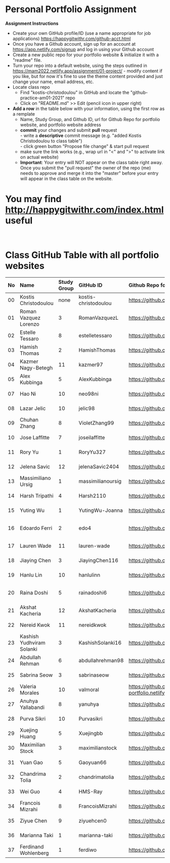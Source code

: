 # Personal Portfolio Assignment

**Assignment Instructions**

- Create your own GitHub profile/ID (use a name appropriate for job applications) <https://happygitwithr.com/github-acct.html>
- Once you have a Github account, sign up for an account at <https://app.netlify.com/signup> and log in using your Github account
- Create a new public repo for your portfolio website & initialize it with a "readme" file.
- Turn your repo into a default website, using the steps outlined in <https://mam2022.netlify.app/assignment/01-project/>
       - modify content if you like, but for now it's fine to use the theme content provided and just change your name, email address, etc.
- Locate class repo
    - Find "kostis-christodoulou" in GitHub and locate the "github-practice-am01-2021" repo
    - Click on "README.md" >> Edit (pencil icon in upper right)
- **Add a row** in the table below with your information, using the first row as a remplate
    - Name, Study Group, and Github ID, url for Github Repo for portfolio website, and portfolio website address 
    - **commit** your changes and submit **pull** request   
            - write a **descriptive** commit message (e.g. "added Kostis Christodoulou to class table")  
            - click green button "Propose file change" & start pull request  
    - make sure the link works (e.g., wrap url in "<" and ">" to activate link on actual website)  
    - **Important**: Your entry will NOT appear on the class table right away.  Once you submit the "pull request" the owner of the repo (me) needs to approve and merge it into the "master" before your entry will appear in the class table on the website. 

# You may find <http://happygitwithr.com/index.html> useful
 
<br>

# Class GitHub Table with all portfolio websites

|No | Name | Study Group | GitHub ID            |Github Repo for portfolio website                      |Netlify website address              |Date Added     |  
|:---|:----------------------|:--------------|:---------------------|:------------------------------------------------------|:------------------------------------|:-----------------------| 
|00|Kostis Christodoulou   | none     | kostis-christodoulou |<https://github.com/kostis-christodoulou/my_website>   |<https://kostis-portfolio.netlify.app/>        |2020-08-25 |
|01|Roman Vazquez Lorenzo   | 3 | RomanVazquezL | https://github.com/RomanVazquezL/My_website |  https://festive-colden-5f291f.netlify.app | 2021-09-01
|02|Estelle Tessaro   | 8     | estelletessaro |<https://github.com/estelletessaro/my_website>   |<https://estelletessaro-portfolio.netlify.app/> |2021-09-01 |
|03|Hamish Thomas          | 2        | HamishThomas         |<https://github.com/HamishThomas/my_website>           |<https://hamish-portfolio.netlify.app/>        |2021-09-01 |
|04|Kazmer Nagy-Betegh     | 11       | kazmer97             |<https://github.com/kazmer97/my_website>               |<https://kazmer-nagy-betegh.netlify.app> |2020-09-01 |
|05|Alex Kubbinga     | 5       | AlexKubbinga             |<https://github.com/AlexKubbinga/my_website>               |<https://alexkubbinga.netlify.app/> |2021-09-01 |
|07|Hao Ni     | 10       | neo98ni            |<https://github.com/neo98ni/haoni_website>               |<https://neoswebsite.netlify.app> |2021-09-01 |
|08|Lazar Jelic	| 10 | jelic98 | <https://github.com/jelic98/lbs_am01_portfolio> | <https://lazar-jelic-am01.netlify.app> | 2021-09-01 |
|09|Chuhan Zhang | 8   | VioletZhang99            |<https://github.com/VioletZhang99/my_website.git> |<https://chuhan-portfolio.netlify.app> |2021-09-01 |
|10|	Jose Laffitte|	7	|joseilaffitte	|https://github.com/joseilaffitte|	https://joseswonderfulwebsite.netlify.app/|2021-09-01 |
|11|Rory Yu | 1   | RoryYu327            |<https://github.com/RoryYu327/my_website> |<https://website4rory.netlify.app> |2021-09-01 |
|12|Jelena Savic | 12   | jelenaSavic2404            |<https://github.com/jelenaSavic2404/my_website> |<https://jelena-savic-portfolio.netlify.app> |2021-09-01 |
|13|Massimiliano Ursig   | 1     | massimilianoursig |https://github.com/massimilianoursig/my_website.git  |<https://massimiliano-portfolio.netlify.app/> |2021-09-01 |
|14|Harsh Tripathi | 4 | Harsh2110 | https://github.com/Harsh2110/my_website | <https://harsh-tripathi-portfolio.netlify.app/> | 2021-09-01
|15|Yuting Wu   | 1     | YutingWu-Joanna |<https://github.com/YutingWu-Joanna/my_website>  |<https://yutingwu-portfolio.netlify.app> |2021-09-01 |
|16|Edoardo Ferri   | 2     | edo4 |<https://github.com/edo4/my_website.git>  |<https://edoardoferri-portfolio.netlify.app|2021-09-01>|
|17|Lauren Wade | 11 | lauren-wade | https://github.com/lauren-wade/my_website | <https://lauren-wade.netlify.app> | 2021-09-01
|18|Jiaying Chen   | 3     | JiayingChen116 |<https://github.com/JiayingChen116/my-website>  |<https://jiayingchen-portfolio.netlify.app> |2021-09-01 |
|19|Hanlu Lin   | 10    | hanlulinn |<https://github.com/hanlulinn/my_website>  |<https://hanlu-lin.netlify.app> |2021-09-02 |
|20 | Raina Doshi | 5  | rainadoshi6 | <https://github.com/rainadoshi6/my_website> | <https://rainadoshi-portfolio.netlify.app/>  | 01-09-2021 |   
|21|Akshat Kacheria   | 12     | AkshatKacheria |https://github.com/AkshatKacheria/akshatkacheriaportfolio.git  |<https://akshatkacheria.netlify.app> |2021-09-02
|22|Nereid Kwok   | 11     | nereidkwok |<https://github.com/nereidkwok/my_website>  |<https://nereidkwok.netlify.app> |2021-09-02 |
|23|Kashish Yudhviram Solanki| 3 | KashishSolanki16 | <https://github.com/KashishSolanki16/my_website> | <https://kashish-solanki-2000.netlify.app/> | 2021-09-02|
|24|Abdullah Rehman   | 6 | abdullahrehman98 |<https://github.com/abdullahrehman98/my_website> |<abdullahrehmanportfolio.netlify.app> |2021-09-02|
|25| Sabrina Seow | 3 | sabrinaseow | https://github.com/sabrinaseow/my_website.git | <https://sabrina-seow-portfolio.netlify.app> | 2021-09-02 
|26| Valeria Morales | 10  | valmoral | https://github.com/valmoral/my-website  https://valmoral-portfolio.netlify.app
|27| Anuhya Yallabandi | 8 | yanuhya | <https://github.com/yanuhya/my_website.git> | <https://yanuhya.netlify.app/> |2021-09-02|
|28| Purva Sikri | 10 | Purvasikri | <https://github.com/Purvasikri/my_website> | <https://purvasikri.netlify.app> | 2021-09-02 |
|29|Xuejing Huang   | 5 | Xuejingbb |<https://github.com/XuejingHuang/My-website> |<http://xuejing-portfolio.netlify.app/> |2021-09-02|
|30|Maximilian Stock   | 3 | maximilianstock |<https://github.com/maximilianstock/Portfolio-Website> |<https://maximilianstock.netlify.app/> |2021-09-02|
|31|Yuan Gao   | 5 | Gaoyuan66 |<https://github.com/Gaoyuan66/my_website> |<ygao.netlify.app> |2021-09-02|
|32|Chandrima Tolia   | 2 | chandrimatolia |<https://github.com/chandrimatolia/mywebsite.git> |<https://chandrimatoliaportfolio.netlify.app>|2021-09-02|
|33|Wei Guo   | 4     | HMS-Ray |<https://github.com/HMS-Ray/my_website>   |<https://weiguogreat2021.netlify.app/>        |2021-09-02 |
|34| Francois Mizrahi | 8 | FrancoisMizrahi | <https://github.com/FrancoisMizrahi/my_website.git> | <https://francois-mizrahi-portfolio.netlify.app/> |2021-09-02|
|35| Ziyue Chen | 9 | ziyuehcen0 | <https://github.com/ziyuehcen0/my_website> | <https://ziyuehcen0.netlify.app/> |2021-09-02|
|36| Marianna Taki | 1 | marianna-taki | <https://github.com/marianna-taki/my_website.git> | <https://marianna-taki.netlify.app> |2021-09-02|
|37| Ferdinand Wohlenberg | 1 | ferdiwo | <https://github.com/ferdiwo/my_website> | <https://ferdinand-wohlenberg-portfolio.netlify.app/> |2021-09-02|